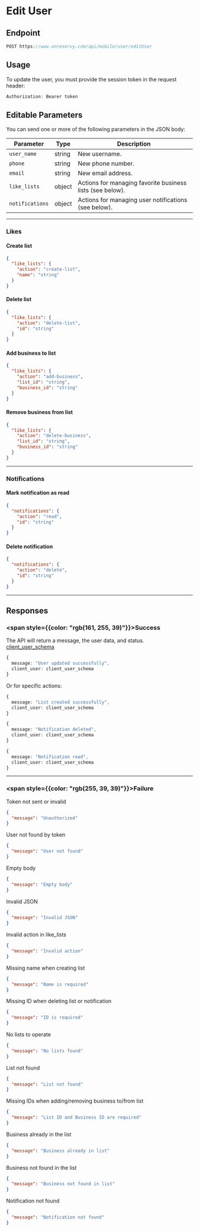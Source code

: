 # Edit User

## Endpoint
```ts
POST https://www.onreservy.com/api/mobile/user/editUser
```

## Usage
To update the user, you must provide the session token in the request header:
```ts
Authorization: Bearer token
```

## Editable Parameters

You can send one or more of the following parameters in the JSON body:

| Parameter        | Type    | Description                                                                 |
|------------------|---------|-----------------------------------------------------------------------------|
| `user_name`      | string  | New username.                                                               |
| `phone`          | string  | New phone number.                                                           |
| `email`          | string  | New email address.                                                          |
| `like_lists`     | object  | Actions for managing favorite business lists (see below).                   |
| `notifications`  | object  | Actions for managing user notifications (see below).                        |

---

### Likes

#### Create list
```json
{
  "like_lists": {
    "action": "create-list",
    "name": "string"
  }
}
```

#### Delete list
```json
{
  "like_lists": {
    "action": "delete-list",
    "id": "string"
  }
}
```

#### Add business to list
```json
{
  "like_lists": {
    "action": "add-business",
    "list_id": "string",
    "business_id": "string"
  }
}
```

#### Remove business from list
```json
{
  "like_lists": {
    "action": "delete-business",
    "list_id": "string",
    "business_id": "string"
  }
}
```

---

### Notifications

#### Mark notification as read
```json
{
  "notifications": {
    "action": "read",
    "id": "string"
  }
}
```

#### Delete notification
```json
{
  "notifications": {
    "action": "delete",
    "id": "string"
  }
}
```

---

## Responses

### <span style={{color: "rgb(161, 255, 39)"}}>Success</span>
The API will return a message, the user data, and status. [client_user_schema](../../models/clientUser#client-user-schema)

```ts
{
  message: "User updated successfully",
  client_user: client_user_schema
}
```

Or for specific actions:
```ts
{
  message: "List created successfully",
  client_user: client_user_schema
}
```
```ts
{
  message: "Notification deleted",
  client_user: client_user_schema
}
```
```ts
{
  message: "Notification read",
  client_user: client_user_schema
}
```

---

### <span style={{color: "rgb(255, 39, 39)"}}>Failure</span>

Token not sent or invalid  
```json
{
  "message": "Unauthorized"
}
```

User not found by token  
```json
{
  "message": "User not found"
}
```

Empty body  
```json
{
  "message": "Empty body"
}
```

Invalid JSON  
```json
{
  "message": "Invalid JSON"
}
```

Invalid action in like_lists  
```json
{
  "message": "Invalid action"
}
```

Missing name when creating list  
```json
{
  "message": "Name is required"
}
```

Missing ID when deleting list or notification  
```json
{
  "message": "ID is required"
}
```

No lists to operate  
```json
{
  "message": "No lists found"
}
```

List not found  
```json
{
  "message": "List not found"
}
```

Missing IDs when adding/removing business to/from list  
```json
{
  "message": "List ID and Business ID are required"
}
```

Business already in the list  
```json
{
  "message": "Business already in list"
}
```

Business not found in the list  
```json
{
  "message": "Business not found in list"
}
```

Notification not found  
```json
{
  "message": "Notification not found"
}
```
